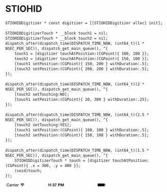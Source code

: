 STIOHID
=======

    STIOHIDDigitizer * const digitizer = [[STIOHIDDigitizer alloc] init];

    STIOHIDDigitizerTouch * __block touch1 = nil;
    STIOHIDDigitizerTouch * __block touch2 = nil;
    dispatch_after(dispatch_time(DISPATCH_TIME_NOW, (int64_t)(1 * NSEC_PER_SEC)), dispatch_get_main_queue(), ^{
        touch1 = [digitizer touchAtPosition:(CGPoint){ 100, 100 }];
        touch2 = [digitizer touchAtPosition:(CGPoint){ 150, 100 }];
        [touch1 setPosition:(CGPoint){ 150, 200 } withDuration:.5];
        [touch2 setPosition:(CGPoint){ 200, 200 } withDuration:.5];
    });

    dispatch_after(dispatch_time(DISPATCH_TIME_NOW, (int64_t)(2 * NSEC_PER_SEC)), dispatch_get_main_queue(), ^{
        [touch2 setTouching:NO];
        [touch1 setPosition:(CGPoint){ 20, 300 } withDuration:.25];
    });

    dispatch_after(dispatch_time(DISPATCH_TIME_NOW, (int64_t)(2.5 * NSEC_PER_SEC)), dispatch_get_main_queue(), ^{
        [touch2 setTouching:YES];
        [touch1 setPosition:(CGPoint){ 100, 100 } withDuration:.5];
        [touch2 setPosition:(CGPoint){ 150, 100 } withDuration:.5];
    });

    dispatch_after(dispatch_time(DISPATCH_TIME_NOW, (int64_t)(1.5 * NSEC_PER_SEC)), dispatch_get_main_queue(), ^{
        STIOHIDDigitizerTouch * touch = [digitizer touchAtPosition:(CGPoint){ .x = 300, .y = 400 }];
        (void)touch;
    });

![](STIOHID.gif)
